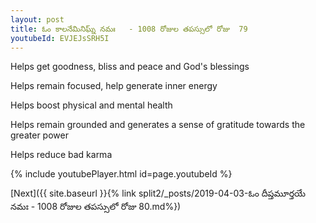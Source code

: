 ```yaml
---
layout: post
title: ఓం కాలనేమినిఘ్న్ నమః   - 1008 రోజుల తపస్సులో రోజు  79
youtubeId: EVJEJsSRH5I
---
```

 
 
Helps get goodness, bliss and peace and God's blessings
 
Helps remain focused, help generate inner energy 
 
Helps boost physical and mental health 
 
Helps remain grounded and generates a sense of gratitude towards the greater power 
 
Helps reduce bad karma
 
 
 
 


{% include youtubePlayer.html id=page.youtubeId %}
 
[Next]({{ site.baseurl }}{% link  split2/_posts/2019-04-03-ఓం దీప్తమూర్తయే నమః   - 1008 రోజుల తపస్సులో రోజు  80.md%})
 
